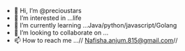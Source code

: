 - 👋 Hi, I’m @precioustars
- 👀 I’m interested in ...life 
- 🌱 I’m currently learning ...Java/python/javascript/Golang 
- 💞️ I’m looking to collaborate on ...
- 📫 How to reach me ...// Nafisha.anjum.815@gmail.com//

<!---
precioustars/precioustars is a ✨ special ✨ repository because its `README.md` (this file) appears on your GitHub profile.
You can click the Preview link to take a look at your changes.
--->
